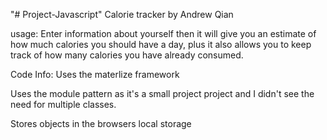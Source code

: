 "# Project-Javascript" 
Calorie tracker by Andrew Qian

usage: Enter information about yourself then it will give you an estimate of how much calories you should have a day, plus it also allows you to keep track of how many calories you have already consumed.

Code Info:
Uses the materlize framework

Uses the module pattern as it's a small project project
and I didn't see the need for multiple classes.

Stores objects in the browsers local storage